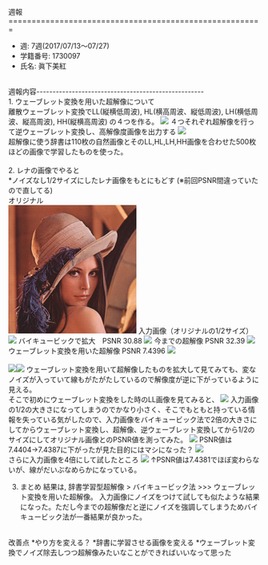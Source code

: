 週報 =======================================================  
* 週: 7週(2017/07/13〜07/27)
* 学籍番号: 1730097 
* 氏名: 眞下美紅 <br>
<br>
週報内容----------------------------------------------------  <br>
1. ウェーブレット変換を用いた超解像について <br>
離散ウェーブレット変換でLL(縦横低周波), HL(横高周波、縦低周波), LH(横低周波、縦高周波), HH(縦横高周波) の４つを作る。
<img src="https://raw.githubusercontent.com/mashimomiku/code/master/image/%E3%82%A6%E3%82%A7%E3%83%BC%E3%83%96%E3%83%AC%E3%83%83%E3%83%88%E5%88%86%E8%A7%A3.png">
４つそれぞれ超解像を行って逆ウェーブレット変換し、高解像度画像を出力する
<img src="https://raw.githubusercontent.com/mashimomiku/code/master/image/%E5%9B%B3.png">
<br>
超解像に使う辞書は110枚の自然画像とそのLL,HL,LH,HH画像を合わせた500枚ほどの画像で学習したものを使った。<br><br>
2. レナの画像でやると <br>
*ノイズなし1/2サイズにしたレナ画像をもとにもどす (※前回PSNR間違っていたので直してる) <br>
オリジナル <br>  
<img src="https://raw.githubusercontent.com/mashimomiku/ScSR/master/Data/Testing/gnd.bmp">
入力画像（オリジナルの1/2サイズ）    
<img src="https://raw.githubusercontent.com/mashimomiku/code/master/Data/Testing/input.bmp">
バイキュービックで拡大　PSNR 30.88
<img src="https://raw.githubusercontent.com/mashimomiku/code/master/image/bicu30%2C8820.bmp">
今までの超解像 PSNR 32.39                     
<img src="https://raw.githubusercontent.com/mashimomiku/code/master/image/nonoiseSR.bmp">
ウェーブレット変換を用いた超解像  PSNR 7.4396   
<img src="https://raw.githubusercontent.com/mashimomiku/code/master/image/nonoisewSR.bmp">
<br>
<br>
<img src="https://raw.githubusercontent.com/mashimomiku/code/master/image/kakudai2.bmp"><img src="https://raw.githubusercontent.com/mashimomiku/code/master/image/kakudai1.bmp">
ウェーブレット変換を用いて超解像したものを拡大して見てみても、変なノイズが入っていて線もがたがたしているので解像度が逆に下がっているように見える。<br>
そこで初めにウェーブレット変換をした時のLL画像を見てみると、
<img src="https://raw.githubusercontent.com/mashimomiku/code/master/image/LLlena.bmp">
入力画像の1/2の大きさになってしまうのでかなり小さく、そこでもともと持っている情報を失っている気がしたので、入力画像をバイキュービック法で2倍の大きさにしてからウェーブレット変換し、超解像、逆ウェーブレット変換してから1/2のサイズにしてオリジナル画像とのPSNR値を測ってみた。
<img src="https://raw.githubusercontent.com/mashimomiku/code/master/image/nonoisewSR2.bmp">
PSNR値は7.4404→7.4387に下がったが見た目的にはマシになった？
<img src="https://raw.githubusercontent.com/mashimomiku/code/master/image/kakudai3.bmp">
<br>
さらに入力画像を4倍にして試したところ
<img src="https://raw.githubusercontent.com/mashimomiku/code/master/image/wSR4bai.bmp">
↑PSNR値は7.4381でほぼ変わらないが、線がだいぶなめらかになっている。

3. まとめ
結果は,  辞書学習型超解像 > バイキュービック法 >>> ウェーブレット変換を用いた超解像。
入力画像にノイズをつけて試しても似たような結果になった。ただし今までの超解像だと逆にノイズを強調してしまうためバイキュービック法が一番結果が良かった。
<br>
改善点
*やり方を変える？
*辞書に学習させる画像を変える
*ウェーブレット変換でノイズ除去しつつ超解像みたいなことができればいいなって思った


